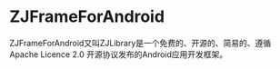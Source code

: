 ZJFrameForAndroid
=================

ZJFrameForAndroid又叫ZJLibrary是一个免费的、开源的、简易的、遵循Apache Licence 2.0 开源协议发布的Android应用开发框架。
